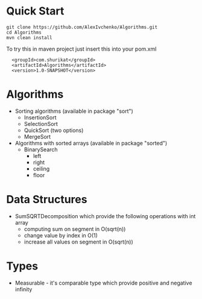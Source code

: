 # Quick Start
```
git clone https://github.com/AlexIvchenko/Algorithms.git
cd Algorithms
mvn clean install
```
To try this in maven project just insert this into your pom.xml
```
  <groupId>com.shurikat</groupId>
  <artifactId>Algorithms</artifactId>
  <version>1.0-SNAPSHOT</version>
```
# Algorithms
- Sorting algorithms (available in package "sort")
  - InsertionSort
  - SelectionSort
  - QuickSort (two options)
  - MergeSort
- Algorithms with sorted arrays (available in package "sorted")
  - BinarySearch
    - left
    - right
    - ceiling
    - floor
# Data Structures
  - SumSQRTDecomposition which provide the following operations with int array
    - computing sum on segment in O(sqrt(n))
    - change value by index in O(1)
    - increase all values on segment in O(sqrt(n))
# Types
  - Measurable - it's comparable type which provide positive and negative infinity
